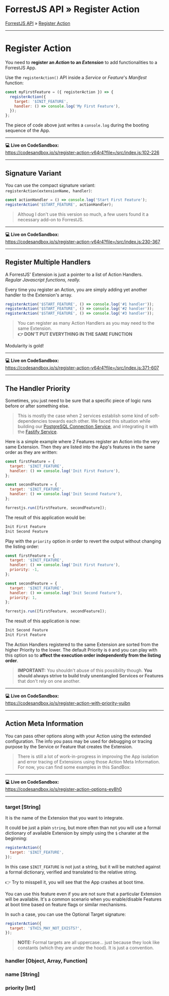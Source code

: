 <h1 class="tutorial-step"><span>ForrestJS API &raquo;</span> Register Action</h1>

[ForrestJS API](../README.md) &raquo; [Register Action](./README.md)

---

# Register Action

You need to **register an _Action_ to an _Extension_** to add functionalities to a ForrestJS App.

Use the `registerAction()` API inside a _Service_ or _Feature_'s _Manifest_ function:

```js
const myFirstFeature = ({ registerAction }) => {
  registerAction({
    target: '$INIT_FEATURE',
    handler: () => console.log('My First Feature'),
  });
};
```

The piece of code above just writes a `console.log` during the booting sequence of the App.

---

**💻 Live on CodeSandbox:**  
https://codesandbox.io/s/register-action-v64r4?file=/src/index.js:102-226

---

## Signature Variant

You can use the compact signature variant:  
`registerAction(extensionName, handler)`:

```js
const actionHandler = () => console.log('Start First Feature');
registerAction('$START_FEATURE', actionHandler);
```

> Althoug I don't use this version so much, a few users found it a necessary add-on to ForrestJS.

---

**💻 Live on CodeSandbox:**  
https://codesandbox.io/s/register-action-v64r4?file=/src/index.js:230-367

---

## Register Multiple Handlers

A ForrestJS' Extension is just a pointer to a list of Action Handlers.  
_Regular Javascript functions, really._

Every time you register an Action, you are simply adding yet another handler to the Extension's array.

```js
registerAction('$START_FEATURE', () => console.log('#1 handler'));
registerAction('$START_FEATURE', () => console.log('#2 handler'));
registerAction('$START_FEATURE', () => console.log('#3 handler'));
```

> You can register as many Action Handlers as you may need to the same Extension.  
> **👉 DON'T PUT EVERYTHING IN THE SAME FUNCTION**

Modularity is gold!

---

**💻 Live on CodeSandbox:**  
https://codesandbox.io/s/register-action-v64r4?file=/src/index.js:371-607

---

## The Handler Priority

Sometimes, you just need to be sure that a specific piece of logic runs before or after something else.

> This is mostly the case when 2 services establish some kind of soft-dependencies towards each other.
> We faced this situation while building our [PostgreSQL Connection Service](../howto/my-first-rest-api/080-integrate-services-and-services/README.md),
> and integrating it with the [Fastify Service](https://github.com/forrestjs/forrestjs/tree/master/packages/service-fastify#readme).

Here is a simple example where 2 Features register an Action into the very same Extension. Then they are listed into the App's features in the same order as they are written:

```js
const firstFeature = {
  target: '$INIT_FEATURE',
  handler: () => console.log('Init First Feature'),
};

const secondFeature = {
  target: '$INIT_FEATURE',
  handler: () => console.log('Init Second Feature'),
};

forrestjs.run([firstFeature, secondFeature]);
```

The result of this application would be:

```bash
Init First Feature
Init Second Feature
```

Play with the `priority` option in order to revert the output without changing the listing order:

```js
const firstFeature = {
  target: '$INIT_FEATURE',
  handler: () => console.log('Init First Feature'),
  priority: -1,
};

const secondFeature = {
  target: '$INIT_FEATURE',
  handler: () => console.log('Init Second Feature'),
  priority: 1,
};

forrestjs.run([firstFeature, secondFeature]);
```

The result of this application is now:

```bash
Init Second Feature
Init First Feature
```

The Action Handlers registered to the same Extension are sorted from the higher Priority to the lower. The default Priority is `0` and you can play with this option so to **affect the execution order independently from the listing order**.

> **IMPORTANT:** You shouldn't abuse of this possibility though. **You should always strive to build truly unentangled Services or Features** that don't rely on one another.

---

**💻 Live on CodeSandbox:**  
https://codesandbox.io/s/register-action-with-priority-yuibn

---

## Action Meta Information

You can pass other options along with your Action using the extended configuration. The info you pass may be used for debugging or tracing purpose by the Service or Feature that creates the Extension.

> There is still a lot of work-in-progress in improving the App isolation and error tracing of Extensions using those Action Meta Information. For now, you can find some examples in this SandBox:

---

**💻 Live on CodeSandbox:**  
https://codesandbox.io/s/register-action-options-ey8h0

---

### target [String]

It is the name of the Extension that you want to integrate.

It could be just a plain `string`, but more often than not you will use a formal dictionary of available Extension by simply using the `$` charater at the beginning:

```js
registerAction({
  target: '$INIT_FEATURE',
});
```

In this case `$INIT_FEATURE` is not just a string, but it will be matched against a formal dictionary, verified and translated to the relative string.

👉 Try to misspell it, you will see that the App crashes at boot time.

You can use this feature even if you are not sure that a particular Extension will be available. It's a common scenario when you enable/disable Features at boot time based on feature flags or similar mechanisms.

In such a case, you can use the Optional Target signature:

```js
registerAction({
  target: '$THIS_MAY_NOT_EXISTS?',
});
```

> **NOTE:** Formal targets are all uppercase... just because they look like constants (which they are under the hood). It is just a convention.

### handler [Object, Array, Function]

### name [String]

### priority [Int]
